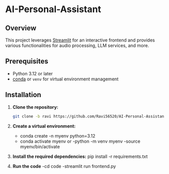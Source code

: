 # AI-Personal-Assistant

## Overview

This project leverages [Streamlit](https://streamlit.io/) for an interactive frontend and provides various functionalities for audio processing, LLM services, and more.

## Prerequisites

- Python 3.12 or later
- [conda](https://docs.conda.io/en/latest/) or `venv` for virtual environment management

## Installation

1. **Clone the repository:**

   ```bash
   git clone -b ravi https://github.com/Ravi56520/AI-Personal-Assistant.git

2. **Create a virtual environment:**
   - conda create -n myenv python=3.12
   - conda activate myenv
      or
   -python -m venv myenv
   -source myenv/bin/activate  

3. **Install the required dependencies:**
   pip install -r requirements.txt
4. **Run the code**
   -cd code
   -streamlit run frontend.py   
   
